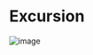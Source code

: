 # Excursion
![image](https://github.com/3nk1dev/excursion/assets/163693398/ad70f2b7-8124-40ca-a0fa-741071a14b74)
